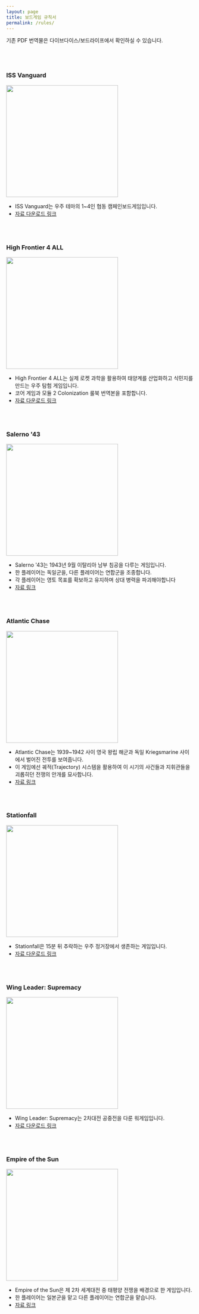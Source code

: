 ```yaml
---
layout: page
title: 보드게임 규칙서
permalink: /rules/
---
```


기존 PDF 번역물은 다이브다이스/보드라이프에서 확인하실 수 있습니다.
<br/><br/><br/><br/>

### ISS Vanguard

<img src="/photo/issvan.png" width="300">

- ISS Vanguard는 우주 테마의 1~4인 협동 캠페인보드게임입니다.
- [자료 다운로드 링크](https://drive.google.com/file/d/1qQu4gLK4YsdcWPtlxQjmap2RRrk6bU6m/view?usp=sharing)

<br/><br/>

### High Frontier 4 ALL

<img src="/photo/hf4.png" width="300">

- High Frontier 4 ALL는 실제 로켓 과학을 활용하여 태양계를 산업화하고 식민지를 만드는 우주 탐험 게임입니다.
- 코어 게임과 모듈 2 Colonization 룰북 번역본을 포함합니다.
- [자료 다운로드 링크](https://drive.google.com/drive/folders/1xJtoP6ju97gzZWQkz2s9WGAr8K3M2PsC?usp=sharing)

<br/><br/>

### Salerno '43

<img src="/photo/s43.png" width="300">

- Salerno '43는 1943년 9월 이탈리아 남부 침공을 다루는 게임입니다.
- 한 플레이어는 독일군을, 다른 플레이어는 연합군을 조종합니다.
- 각 플레이어는 영토 목표를 확보하고 유지하며 상대 병력을 파괴해야합니다
- [자료 링크](https://daso-bgg.notion.site/Salerno-43-18170e53e083491abc156b4ceb8d2b57?pvs=4)

<br/><br/>

### Atlantic Chase

<img src="/photo/ac.png" width="300">

- Atlantic Chase는 1939~1942 사이 영국 왕립 해군과 독일 Kriegsmarine 사이에서 벌어진 전투를 보여줍니다.
- 이 게임에선 궤적(Trajectory) 시스템을 활용하여 이 시기의 사건들과 지휘관들을 괴롭히던 전쟁의 안개를 묘사합니다.
- [자료 링크](https://daso-bgg.notion.site/Atlantic-Chase-79cfc902e84a430ebcd3bc9de6d2ad99?pvs=4)

<br/><br/>

### Stationfall

<img src="/photo/sf.jpeg" width="300">

- Stationfall은 15분 뒤 추락하는 우주 정거장에서 생존하는 게임입니다.
- [자료 다운로드 링크](https://drive.google.com/drive/folders/16SjdC65f4TaJbEfaAH8mjlowXW_GsS1f?usp=sharing)

<br/><br/>

### Wing Leader: Supremacy

<img src="/photo/wl.jpeg" width="300">

- Wing Leader: Supremacy는 2차대전 공중전을 다룬 워게임입니다.
- [자료 다운로드 링크](https://drive.google.com/file/d/1A5AOQ15DOWB_RSCxVA98qAA4ul8Tptx1/view?usp=sharing)

<br/><br/>

### Empire of the Sun

<img src="/photo/eots.png" width="300">

- Empire of the Sun은 제 2차 세계대전 중 태평양 전쟁을 배경으로 한 게임입니다.
- 한 플레이어는 일본군을 맡고 다른 플레이어는 연합군을 맡습니다.
- [자료 링크](https://daso-bgg.notion.site/Empire-of-the-Sun-d060553a00ff45a79e434279a33d0404?pvs=4)

<br/><br/>

